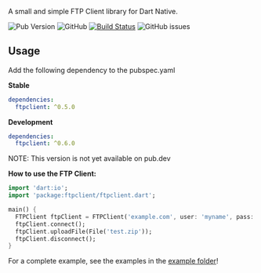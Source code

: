 A small and simple FTP Client library for Dart Native.

![Pub Version](https://img.shields.io/pub/v/ftpclient)
![GitHub](https://img.shields.io/github/license/Nexific/dart_ftpclient)
[![Build Status](https://travis-ci.org/Nexific/dart_ftpclient.svg?branch=master)](https://travis-ci.org/Nexific/dart_ftpclient)
![GitHub issues](https://img.shields.io/github/issues/Nexific/dart_ftpclient)

## Usage

Add the following dependency to the pubspec.yaml

**Stable**

```yaml
dependencies:
  ftpclient: ^0.5.0
```

**Development**

```yaml
dependencies:
  ftpclient: ^0.6.0
```

NOTE: This version is not yet available on pub.dev

**How to use the FTP Client:**

```dart
import 'dart:io';
import 'package:ftpclient/ftpclient.dart';

main() {
  FTPClient ftpClient = FTPClient('example.com', user: 'myname', pass: 'mypass');
  ftpClient.connect();
  ftpClient.uploadFile(File('test.zip'));
  ftpClient.disconnect();
}
```

For a complete example, see the examples in the [example folder](example/)!
